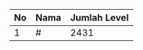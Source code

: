 | No | Nama            | Jumlah Level |
|----|-----------------|--------------|
| 1  | #    |    2431        |
